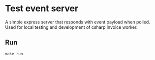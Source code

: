 # Test event server
A simple express server that responds with event payload when polled. 
Used for local testing and development of csharp invoice worker.

## Run
`make run`